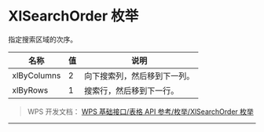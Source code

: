 # XlSearchOrder 枚举

指定搜索区域的次序。

| 名称        | 值  | 说明                         |
|-------------|-----|------------------------------|
| xlByColumns | 2   | 向下搜索列，然后移到下一列。 |
| xlByRows    | 1   | 搜索行，然后移到下一行。     |

> WPS 开发文档： [WPS 基础接口/表格 API 参考/枚举/XlSearchOrder 枚举](https://qn.cache.wpscdn.cn/encs/doc/office_v19/topics/WPS%20%E5%9F%BA%E7%A1%80%E6%8E%A5%E5%8F%A3/%E8%A1%A8%E6%A0%BC%20API%20%E5%8F%82%E8%80%83/%E6%9E%9A%E4%B8%BE/XlSearchOrder%20%E6%9E%9A%E4%B8%BE.html)

------------------------------------------------------------------------
